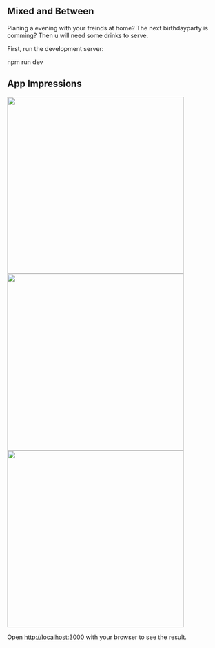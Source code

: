 ## Mixed and Between

Planing a evening with your freinds at home? The next birthdayparty is comming?
Then u will need some drinks to serve.

First, run the development server:

npm run dev

## App Impressions

<div>
<img src="./public/mainpage.png"
     height="410px"/>
     <img src="./public/library.png"
     height="410px"/>
     <img src="./public/detailpage.png"
     height="410px"/>
</div>

Open [http://localhost:3000](http://localhost:3000) with your browser to see the result.
